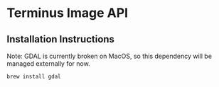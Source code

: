 Terminus Image API
==================

Installation Instructions
-------------------------

Note: GDAL is currently broken on MacOS, so this dependency will be 
managed externally for now. 

    brew install gdal

